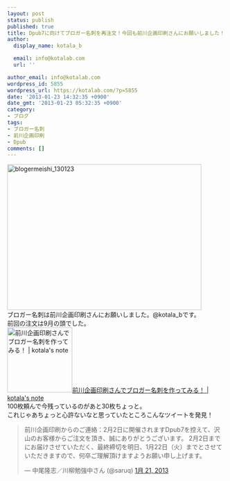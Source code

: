 ```yaml
---
layout: post
status: publish
published: true
title: Dpub7に向けてブロガー名刺を再注文！今回も前川企画印刷さんにお願いしました！
author:
  display_name: kotala_b

  email: info@kotalab.com
  url: ''

author_email: info@kotalab.com
wordpress_id: 5855
wordpress_url: https://kotalab.com/?p=5855
date: '2013-01-23 14:32:35 +0900'
date_gmt: '2013-01-23 05:32:35 +0900'
category:
- ブログ
tags:
- ブロガー名刺
- 前川企画印刷
- Dpub
comments: []
---
```

<p><a href="https://kotalab.com/wp-content/uploads/blogermeishi_130123.jpg" target="_blank"><img src="https://kotalab.com/wp-content/uploads/blogermeishi_130123-448x336.jpg" alt="blogermeishi_130123" width="448" height="336" class="alignnone size-large wp-image-5857" /></a><br />
ブロガー名刺は前川企画印刷さんにお願いしました。@kotala_bです。<br />
前回の注文は9月の頭でした。<br />
<a href="https://kotalab.com/meishi-maekawa" target="_blank"><img  class="alignleft" src="https://kotalab.com/wp-content/uploads/meisi_120906.jpg" alt="前川企画印刷さんでブロガー名刺を作ってみる！ | kotala's note" width="150" /></a><a href="https://kotalab.com/meishi-maekawa" target="_blank">前川企画印刷さんでブロガー名刺を作ってみる！ | kotala's note</a><br style="clear:both;" />100枚頼んで今残っているのがあと30枚ちょっと。<br />
これじゃあちょっと心許ないなと思っていたところこんなツイートを発見！</p>
<blockquote class="twitter-tweet" lang="ja"><p>前川企画印刷からのご連絡：2月2日に開催されますDpub7を控えて、沢山のお客様からご注文を頂き、誠にありがとうございます。 2月2日までにお届けさせていただく、最終締切を明日、1月22日（火）までとさせていただきますので、何卒ご理解頂けますようお願い申し上げます。</p>
<p>&mdash; 中尾隆志／川柳勉強中さん (@saruq) <a href="https://twitter.com/saruq/status/293275399780171776">1月 21, 2013</a></p></blockquote>
<p><script async src="//platform.twitter.com/widgets.js" charset="utf-8"><br />
急いで再注文したのでした。<br />
</p>
<!--more-->
<h2>前回と同じ前川企画印刷さんを選んだ理由</h2>
<p>今回も前川企画印刷にブロガー名刺を注文しました。<br />
僕がまた前川企画印刷さんにお願いした理由はなんといってもサービスの良さ！<br />
そして封筒に一言添えられたメッセージがあること！<br />
Gunosyのまとめ記事が届いた時にも感じましたが<br />
<a href="https://kotalab.com/gunosy-matome" target="_blank"><img  class="alignleft" src="https://kotalab.com/wp-content/uploads/gunosy_20121109.png" alt="何気ない一言が嬉しい！Gunosyから2012年のまとめが届いた！ | kotala's note" width="150" /></a><a href="https://kotalab.com/gunosy-matome" target="_blank">何気ない一言が嬉しい！Gunosyから2012年のまとめが届いた！ | kotala's note</a><br style="clear:both;" />こういう一言があるのとないのじゃ全然印象が違います！<br />
自分もこういう心遣いの出来る人間になりたいと思います。<br />
▼ブロガー名刺の注文はこちらから<br />
<a href="http://www.kobe-maekawa.co.jp/products/bloger.html" target="_blank"><img  class="alignleft" src="https://capture.heartrails.com/150x130?http://www.kobe-maekawa.co.jp/products/bloger.html" alt="ブロガー名刺／有限会社 前川企画印刷（神戸市兵庫区）" width="150" height="130" /></a><a href="http://www.kobe-maekawa.co.jp/products/bloger.html" target="_blank">ブロガー名刺／有限会社 前川企画印刷（神戸市兵庫区）</a><a href="https://b.hatena.ne.jp/entry/http://www.kobe-maekawa.co.jp/products/bloger.html" target="_blank"><img border="0" src="https://b.hatena.ne.jp/entry/image/http://www.kobe-maekawa.co.jp/products/bloger.html" alt="" /></a><br style="clear:both;" /><br />
▼ブログもあります！<br />
<a href="http://blog.goo.ne.jp/batacchi/e/f81808a384944befed668cab7a8c3993" target="_blank"><img  class="alignleft" src="https://capture.heartrails.com/150x130?http://blog.goo.ne.jp/batacchi/e/f81808a384944befed668cab7a8c3993" alt="ブロガー名刺、送料込みで１０００円じゃすと！ - 川柳をこよなく愛する明石のタコ" width="150" height="130" /></a><a href="http://blog.goo.ne.jp/batacchi/e/f81808a384944befed668cab7a8c3993" target="_blank">ブロガー名刺、送料込みで１０００円じゃすと！ - 川柳をこよなく愛する明石のタコ</a><a href="https://b.hatena.ne.jp/entry/http://blog.goo.ne.jp/batacchi/e/f81808a384944befed668cab7a8c3993" target="_blank"><img border="0" src="https://b.hatena.ne.jp/entry/image/http://blog.goo.ne.jp/batacchi/e/f81808a384944befed668cab7a8c3993" alt="" /></a><br style="clear:both;" /></p>

